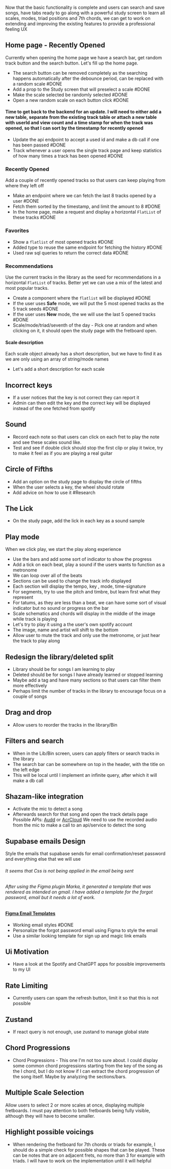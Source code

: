 
Now that the basic functionality is complete and users can search and save songs, have tabs ready to go along with a powerful study screen to learn all scales, modes, triad positions and 7th chords, we can get to work on extending and improving the existing features to provide a professional feeling UX

## Home page - Recently Opened
Currently when opening the home page we have a search bar, get random track button and the search button. Let's fill up the home page.
- The search button can be removed completely as the searching happens automatically after the debounce period, can be replaced with a random scale #DONE 
- Add a prop to the Study screen that will preselect a scale #DONE 
- Make the scale selected be randomly selected #DONE 
- Open a new random scale on each button click #DONE 
#### Time to get back to the backend for an update. I will need to either add a new table, separate from the existing track table or attach a new table with userId and view count and a time stamp for when the track was opened, so that I can sort by the timestamp for recently opened
- Update the api endpoint to accept a used id and make a db call if one has been passed #DONE 
- Track whenever a user opens the single track page and keep statistics of how many times a track has been opened #DONE 

### Recently Opened
Add a couple of recently opened tracks so that users can keep playing from where they left off
- Make an endpoint where we can fetch the last 8 tracks opened by a user #DONE 
- Fetch them sorted by the timestamp, and limit the amount to 8 #DONE 
- In the home page, make a request and display a horizontal `FlatList` of these tracks #DONE 
### Favorites
- Show a `flatlist` of most opened tracks #DONE 
- Added type to reuse the same endpoint for fetching the history #DONE 
- Used raw sql queries to return the correct data #DONE 
### Recommendations
Use the current tracks in the library as the seed for recommendations in a horizontal `FlatList` of tracks. Better yet we can use a mix of the latest and most popular tracks.
- Create a component where the `flatlist` will be displayed #DONE 
- If the user uses **Safe** mode, we will put the 5 most opened tracks as the 5 track seeds #DONE 
- If the user uses **New** mode, the we will use the last 5 opened tracks #DONE 
- Scale/mode/triad/seventh of the day - Pick one at random and when clicking on it, it should open the study page with the fretboard open.

#### Scale description
Each scale object already has a short description, but we have to find it as we are only using an array of string/mode names
- Let's add a short description for each scale
## Incorrect keys
- If a user notices that the key is not correct they can report it
- Admin can then edit the key and the correct key will be displayed instead of the one fetched from spotify
## Sound
- Record each note so that users can click on each fret to play the note and see these scales sound like.
- Test and see if double click should stop the first clip or play it twice, try to make it feel as if you are playing a real guitar

## Circle of Fifths
- Add an option on the study page to display the circle of fifths
- When the user selects a key, the wheel should rotate
- Add advice on how to use it #Research

## The Lick
- On the study page, add the lick in each key as a sound sample
## Play mode
When we click play, we start the play along experience
- Use the bars and add some sort of indicator to show the progress
- Add a tick on each beat, play a sound if the users wants to function as a metronome
- We can loop over all of the beats
- Sections can be used to change the track info displayed
- Each section will display  the tempo, key , mode, time-signature
- For segments, try to use the pitch and timbre, but learn first what they represent
- For tatums, as they are less than a beat, we can have some sort of visual indicator but no sound or progress on the bar
- Scale schematics and chords will display in the middle of the image while track is playing
- Let's try to play it using a the user's own spotify account
- The image, name and artist will shift to the bottom
- Allow user to mute the track and only use the metronome, or just hear the track to play along


## Redesign the library/deleted split
- Library should be for songs I am learning to play
- Deleted should be for songs I have already learned or stopped learning
- Maybe add a tag and have many sections so that users can filter them more effectively
- Perhaps limit the number of tracks in the library to encourage focus on a couple of songs

## Drag and drop
- Allow users to reorder the tracks in the library/Bin
## Filters and search
- When in the Lib/Bin screen, users can apply filters or search tracks in the library
- The search bar can be somewhere on top in the header, with the title on the left edge
- This will be local until I implement an infinite query, after which it will make a db call

## Shazam-like integration
- Activate the mic to detect a song
- Afterwards search for that song and open the track details page
Possible APIs: [Audd](https://audd.io/) or [AcrCloud](https://www.acrcloud.com/) We need to use the recorded audio from the mic to make a call to an api/service to detect the song

## Supabase emails Design
Style the emails that supabase sends for email confirmation/reset password and everything else that we will use
###### It seems that Css is not being applied in the email being sent
###### After using the Figma plugin Marka, it generated a template that was rendered as intended on gmail. I have added a template for the forgot password, email but it needs a lot of work.
#### [Figma Email Templates](https://www.figma.com/file/aBU8v75k4laGQ5Qg7MaDod/Mail-design-system-for-Marka-Plugin-(Community)-(Copy)?type=design&node-id=0-1&mode=design&t=Oj8jOeNboUIQeaaV-0)
- Working email styles #DONE 
- Personalize the forgot password email using Figma to style the email
- Use a similar looking template for sign up and magic link emails
## Ui Motivation
- Have a look at the Spotify and ChatGPT apps for possible improvements to my UI

## Rate Limiting
- Currently users can spam the refresh button, limit it so that this is not possible

## Zustand
- If react query is not enough, use zustand to manage global state

## Chord Progressions
- Chord Progressions - This one I'm not too sure about. I could display some common chord progressions starting from the key of the song as the I chord, but I do not know if I can extract the chord progression of the song itself. Maybe by analyzing the sections/bars.

## Multiple Scale Selection
Allow users to select 2 or more scales at once, displaying multiple fretboards. I must pay attention to both fretboards being fully visible, although they will have to become smaller.


## Highlight possible voicings
- When rendering the fretboard for 7th chords or triads for example, I should do a simple check for possible shapes that can be played. These can be notes that are on adjacent frets, no more than 3 for example with triads. I will have to work on the implementation until it will helpful 